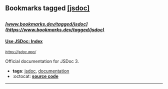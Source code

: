 ## Bookmarks tagged [[jsdoc]](https://www.bookmarks.dev/search?q=[jsdoc])

_<sup><sup>[www.bookmarks.dev/tagged/jsdoc](https://www.bookmarks.dev/tagged/jsdoc)</sup></sup>_
---
#### [Use JSDoc: Index](https://jsdoc.app/)
_<sup>https://jsdoc.app/</sup>_

Official documentation for JSDoc 3.
* **tags**: [jsdoc](../tagged/jsdoc.md), [documentation](../tagged/documentation.md)
* :octocat: **[source code](https://github.com/jsdoc3/jsdoc)**
---
